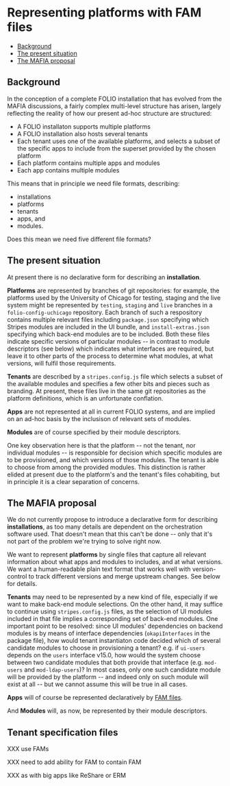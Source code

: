 # Representing platforms with FAM files

<!-- md2toc -l 2 fam-files-for-platforms.md -->
* [Background](#background)
* [The present situation](#the-present-situation)
* [The MAFIA proposal](#the-mafia-proposal)


## Background

In the conception of a complete FOLIO installation that has evolved from the MAFIA discussions, a fairly complex multi-level structure has arisen, largely reflecting the reality of how our present ad-hoc structure are structured:
* A FOLIO installaton supports multiple platforms
* A FOLIO installation also hosts several tenants
* Each tenant uses one of the available platforms, and selects a subset of the specific apps to include from the superset provided by the chosen platform
* Each platform contains multiple apps and modules
* Each app contains multiple modules

This means that in principle we need file formats, describing:
* installations
* platforms
* tenants
* apps, and
* modules.

Does this mean we need five different file formats?


## The present situation

At present there is no declarative form for describing an **installation**.

**Platforms** are represented by branches of git repositories: for example, the platforms used by the University of Chicago for testing, staging and the live system might be represented by `testing`, `staging` and `live` branches in a `folio-config-uchicago` repository. Each branch of such a respository contains multiple relevant files including `package.json` specifying which Stripes modules are included in the UI bundle, and `install-extras.json` specifying which back-end modules are to be included. Both these files indicate specific versions of particular modules -- in contrast to module descriptors (see below) which indicates what interfaces are required, but leave it to other parts of the process to determine what modules, at what versions, will fulfil those requirements.

**Tenants** are described by a `stripes.config.js` file which selects a subset of the available modules and specifies a few other bits and pieces such as branding. At present, these files live in the same git repositories as the platform definitions, which is an unfortunate conflation.

**Apps** are not represented at all in current FOLIO systems, and are implied on an ad-hoc basis by the inclusison of relevant sets of modules.

**Modules** are of course specified by their module descriptors.

One key observation here is that the platform -- not the tenant, nor individual modules -- is responsible for decision which specific modules are to be provisioned, and which versions of those modules. The tenant is able to choose from among the provided modules. This distinction is rather elided at present due to the platform's and the tenant's files cohabiting, but in principle it is a clear separation of concerns.



## The MAFIA proposal

We do not currently propose to introduce a declarative form for describing **installations**, as too many details are dependent on the orchestration software used. That doesn't mean that this can't be done -- only that it's not part of the problem we're trying to solve right now.

We want to represent **platforms** by single files that capture all relevant information about what apps and modules to includes, and at what versions. We want a human-readable plain text format that works well with version-control to track different versions and merge upstream changes. See below for details.

**Tenants** may need to be represented by a new kind of file, especially if we want to make back-end module selections. On the other hand, it may suffice to continue using `stripes.config.js` files, as the selection of UI modules included in that file implies a corresponding set of back-end modules. One important point to be resolved: since UI modules' dependencies on backend modules is by means of interface dependencies (`okapiInterfaces` in the package file), how would tenant instantiaton code decided which of several candidate modules to choose in provisioning a tenant? e.g. if `ui-users` depends on the `users` interface v15.0, how would the system choose between two candidate modules that both provide that interface (e.g. `mod-users` and `mod-ldap-users`)? In most cases, only one such candidate module will be provided by the platform -- and indeed only on such module will exist at all -- but we cannot assume this will be true in all cases.

**Apps** will of course be represented declaratively by [FAM files](folio-app-metadata.md).

And **Modules** will, as now, be represented by their module descriptors.


## Tenant specification files

XXX use FAMs

XXX need to add ability for FAM to contain FAM

XXX as with big apps like ReShare or ERM


